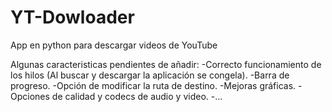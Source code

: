 # YT-Dowloader
App en python para descargar videos de YouTube

Algunas caracteristicas pendientes de añadir:
  -Correcto funcionamiento de los hilos (Al buscar y descargar la aplicación se congela).
  -Barra de progreso.
  -Opción de modificar la ruta de destino.
  -Mejoras gráficas.
  -Opciones de calidad y codecs de audio y video.
  -...

